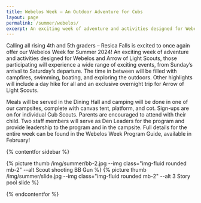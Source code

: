 ```yaml
---
title: Webelos Week – An Outdoor Adventure for Cubs
layout: page
permalink: /summer/webelos/
excerpt: An exciting week of adventure and activities designed for Webelos and Arrow of Light Scouts, those participating will experience a wide range of exciting events, from Sunday’s arrival to Saturday’s departure.
---
```


Calling all rising 4th and 5th graders – Resica Falls is excited to once again offer our Webelos Week for Summer 2024! An exciting week of adventure and activities designed for Webelos and Arrow of Light Scouts, those participating will experience a wide range of exciting events, from Sunday’s arrival to Saturday’s departure. The time in between will be filled with campfires, swimming, boating, and exploring the outdoors. Other highlights will include a day hike for all and an exclusive overnight trip for Arrow of Light Scouts. 

<!-- All these activities are centered around the theme of **Expedition Resica**, a mysterious escape into the depths of the jungle!  -->

Meals will be served in the Dining Hall and camping will be done in one of our campsites, complete with canvas tent, platform, and cot. Sign-ups are on for individual Cub Scouts. Parents are encouraged to attend with their child. Two staff members will serve as Den Leaders for the program and provide leadership to the program and in the campsite. Full details for the entire week can be found in the Webelos Week Program Guide, available in February!

<!-- 
<div class="text-center">
    <a class="btn btn-primary" href="/files/summer/2022-ResicaWebelosGuide.pdf">Download Webelos Week Program Guide</a>
</div> -->

<!-- 
**Examples of Webelos & Arrow of Light Scout Adventures Offered**

- Aquanaut (some requirements)
- Art Explosion
- Cast Iron
- Castaway
- Into the Woods
- Outdoor Adventurer (5th Grade/Arrow of Light Scouts Only)
- Sports
- Webelos Walkabout (4th Grade/Webelos Only)
- Yo-Yo -->

<!-- <div class="col alert alert-primary text-center">
  Registration Opens: March 23, 2023<br>
  <strong>Registration Opens February 1, 2024</strong><br>
  $425 per Scout &mdash; $200 per Adult<br>
  Registration for both Scouts and Adults includes a t-shirt and a patch!
</div> -->

<!-- <table class="table text-center table-sessions">
    <thead class="thead-inverse">
        <tr>
            <th class="text-center">Session</th>
            <th class="text-center">Dates</th>
            <th class="text-center">Registration</th>
        </tr>
    </thead>
    <tbody>
        <tr>
            <td>1</td>
            <td>July 28 - August 3</td>
            <td><a class="btn btn-primary" href="https://scoutingevent.com/525-80830">Register Now</a></td>
        </tr>
    </tbody>
</table> -->

{% contentfor sidebar %}

{% picture thumb /img/summer/bb-2.jpg --img class="img-fluid rounded mb-2" --alt Scout shooting BB Gun %}
{% picture thumb /img/summer/slide.jpg --img class="img-fluid rounded mb-2" --alt 3 Story pool slide %}
<!-- {% picture thumb /img/summer/campfire.jpg --img class="img-fluid rounded mb-2" --alt Scouts proudly building campfire %} -->

{% endcontentfor %}

